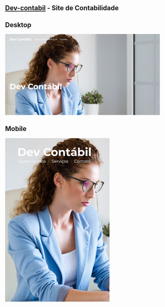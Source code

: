 ## <a href="https://evertonlds815.github.io/Dev-contabil" target="_blank">Dev-contabil</a> - Site de Contabilidade

<h2>Desktop</h2>
<img src="./fotos/img-redme.png" width="700">

<h2>Mobile</h2>
<img src=".//fotos/img-redme-mob.jpeg" width="340">
